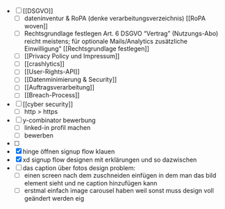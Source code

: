 - [ ] [[DSGVO]]
	- [ ] dateninventur & RoPA (denke verarbeitungsverzeichnis) [[RoPA woven]]
	- [ ] Rechtsgrundlage festlegen Art. 6 DSGVO “Vertrag” (Nutzungs-Abo) reicht meistens; für optionale Mails/Analytics zusätzliche Einwilligung" [[Rechtsgrundlage festlegen]]
	- [ ] [[Privacy Policy und Impressum]]
	- [ ] [[crashlytics]]
	- [ ] [[User-Rights-API]] 
	- [ ] [[Datenminimierung & Security]]
	- [ ] [[Auftragsverarbeitung]]
	- [ ] [[Breach-Process]]
- [ ] [[cyber security]]
	- [ ] http > https
- [ ] y-combinator bewerbung
	- [ ] linked-in profil machen
	- [ ] bewerben
- [ ] 
- [x] hinge öffnen signup flow klauen 
- [x] xd signup flow designen mit erklärungen und so dazwischen
- [ ] das caption über fotos design problem:
	- [ ] einen screen nach dem zuschneiden einfügen in dem man das bild element sieht und ne caption hinzufügen kann
	- [ ] erstmal einfach image carousel haben weil sonst muss design voll geändert werden eig